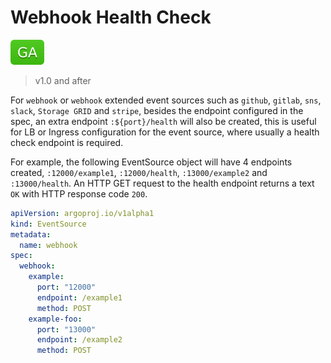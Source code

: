 # Webhook Health Check

![GA](../assets/ga.svg)

> v1.0 and after

For `webhook` or `webhook` extended event sources such as `github`, `gitlab`,
`sns`, `slack`, `Storage GRID` and `stripe`, besides the endpoint configured in
the spec, an extra endpoint `:${port}/health` will also be created, this is
useful for LB or Ingress configuration for the event source, where usually a
health check endpoint is required.

For example, the following EventSource object will have 4 endpoints created,
`:12000/example1`, `:12000/health`, `:13000/example2` and `:13000/health`. An
HTTP GET request to the health endpoint returns a text `OK` with HTTP response
code `200`.

```yaml
apiVersion: argoproj.io/v1alpha1
kind: EventSource
metadata:
  name: webhook
spec:
  webhook:
    example:
      port: "12000"
      endpoint: /example1
      method: POST
    example-foo:
      port: "13000"
      endpoint: /example2
      method: POST
```
